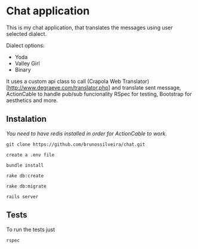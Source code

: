 # Chat application

This is my chat application, that translates the messages using user selected dialect.

Dialect options:
* Yoda
* Valley Girl
* Binary

It uses a custom api class to call (Crapola Web Translator)[http://www.degraeve.com/translator.php] and translate sent message, ActionCable to handle pub/sub funcionality
RSpec for testing, Bootstrap for aesthetics and more.

## Instalation

*You need to have redis installed in order for ActionCable to work.*

```
git clone https://github.com/brunossilveira/chat.git
```
```
create a .env file
```
```
bundle install
```
```
rake db:create
```
```
rake db:migrate
```
```
rails server
```

## Tests

To run the tests just

```
rspec
```

